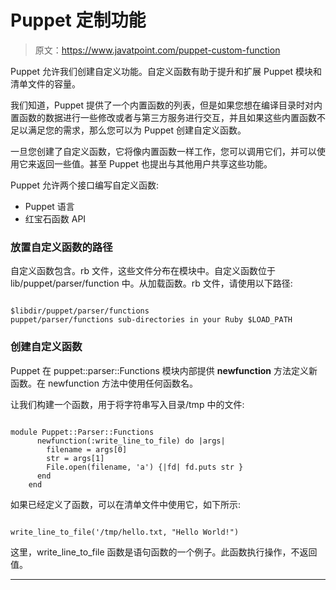 # Puppet 定制功能

> 原文：<https://www.javatpoint.com/puppet-custom-function>

Puppet 允许我们创建自定义功能。自定义函数有助于提升和扩展 Puppet 模块和清单文件的容量。

我们知道，Puppet 提供了一个内置函数的列表，但是如果您想在编译目录时对内置函数的数据进行一些修改或者与第三方服务进行交互，并且如果这些内置函数不足以满足您的需求，那么您可以为 Puppet 创建自定义函数。

一旦您创建了自定义函数，它将像内置函数一样工作，您可以调用它们，并可以使用它来返回一些值。甚至 Puppet 也提出与其他用户共享这些功能。

Puppet 允许两个接口编写自定义函数:

*   Puppet 语言
*   红宝石函数 API

### 放置自定义函数的路径

自定义函数包含。rb 文件，这些文件分布在模块中。自定义函数位于 lib/puppet/parser/function 中。从加载函数。rb 文件，请使用以下路径:

```

$libdir/puppet/parser/functions
puppet/parser/functions sub-directories in your Ruby $LOAD_PATH

```

### 创建自定义函数

Puppet 在 puppet::parser::Functions 模块内部提供 **newfunction** 方法定义新函数。在 newfunction 方法中使用任何函数名。

让我们构建一个函数，用于将字符串写入目录/tmp 中的文件:

```

module Puppet::Parser::Functions
      newfunction(:write_line_to_file) do |args|
        filename = args[0]
        str = args[1]
        File.open(filename, 'a') {|fd| fd.puts str }
      end
    end

```

如果已经定义了函数，可以在清单文件中使用它，如下所示:

```

write_line_to_file('/tmp/hello.txt, "Hello World!")

```

这里，write_line_to_file 函数是语句函数的一个例子。此函数执行操作，不返回值。

* * *